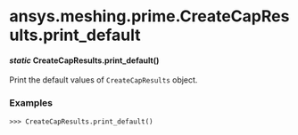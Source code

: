 # ansys.meshing.prime.CreateCapResults.print_default



#### *static* CreateCapResults.print_default()

Print the default values of `CreateCapResults` object.

### Examples

```pycon
>>> CreateCapResults.print_default()
```

<!-- !! processed by numpydoc !! -->
